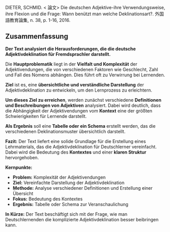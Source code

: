 DIETER, SCHMID. < 論文> Die deutschen Adjektive-ihre Verwendungsweise, ihre Flexion und die Frage: Wann benützt man welche Deklinationsart?. 外国語教育論集, n. 38, p. 1-16, 2016. 

## Zusammenfassung

**Der Text analysiert die Herausforderungen, die die deutsche Adjektivdeklination für Fremdsprachler darstellt.**

Die **Hauptproblematik** liegt in der **Vielfalt und Komplexität** der Adjektivendungen, die von verschiedenen Faktoren wie Geschlecht, Zahl und Fall des Nomens abhängen. Dies führt oft zu Verwirrung bei Lernenden.

**Ziel** ist es, eine **übersichtliche und verständliche Darstellung** der Adjektivdeklination zu entwickeln, um den Lernprozess zu erleichtern. 

**Um dieses Ziel zu erreichen**, werden zunächst verschiedene **Definitionen und Beschreibungen von Adjektiven** analysiert. Dabei wird deutlich, dass die Abhängigkeit der Adjektivendungen vom **Kontext** eine der größten Schwierigkeiten für Lernende darstellt.

**Als Ergebnis** soll eine **Tabelle oder ein Schema** erstellt werden, das die verschiedenen Deklinationsmuster übersichtlich darstellt. 

**Fazit:** Der Text liefert eine solide Grundlage für die Erstellung eines Lehrmaterials, das die Adjektivdeklination für Deutschlerner vereinfacht. Dabei wird die Bedeutung des **Kontextes** und einer **klaren Struktur** hervorgehoben. 

**Kernpunkte:**

* **Problem:** Komplexität der Adjektivendungen
* **Ziel:** Vereinfachte Darstellung der Adjektivdeklination
* **Methode:** Analyse verschiedener Definitionen und Erstellung einer Übersicht
* **Fokus:** Bedeutung des Kontextes
* **Ergebnis:** Tabelle oder Schema zur Veranschaulichung

**In Kürze:** Der Text beschäftigt sich mit der Frage, wie man Deutschlernenden die komplizierte Adjektivdeklination besser beibringen kann. 
